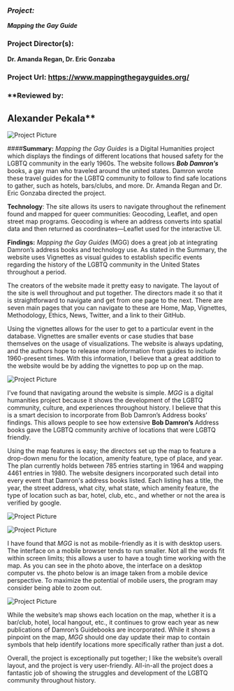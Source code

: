### _Project:_  
**_Mapping the Gay Guide_**

### **Project Director(s):**
**Dr. Amanda Regan, Dr. Eric Gonzaba**

### **Project Url:** https://www.mappingthegayguides.org/


### **Reviewed by:
## Alexander Pekala**

![Project Picture](https://2024Pekala.github.io/Alexander-Pekala/images/HomeScreenMGG.png)

####**Summary:** _Mapping the Gay Guides_ is a Digital Humanities project which displays the findings of different locations that housed safety for the LGBTQ community in the early 1960s. The website follows **_Bob Damron’s_** books, a gay man who traveled around the united states. Damron wrote these travel guides for the LGBTQ community to follow to find safe locations to gather, such as hotels, bars/clubs, and more. Dr. Amanda Regan and Dr. Eric Gonzaba directed the project.


**Technology**: The site allows its users to navigate throughout the refinement found and mapped for queer communities: Geocoding, Leaflet, and open street map programs. Geocoding is where an address converts into spatial data and then returned as coordinates—Leaflet used for the interactive UI.


**Findings:** _Mapping the Gay Guides_ (MGG) does a great job at integrating Damron’s address books and technology use. As stated in the Summary, the website uses Vignettes as visual guides to establish specific events regarding the history of the LGBTQ community in the United States throughout a period. 

The creators of the website made it pretty easy to navigate. The layout of the site is well throughout and put together. The directors made it so that it is straightforward to navigate and get from one page to the next. There are seven main pages that you can navigate to these are Home, Map, Vignettes, Methodology, Ethics, News, Twitter, and a link to their GitHub. 


Using the vignettes allows for the user to get to a particular event in the database. Vignettes are smaller events or case studies that base themselves on the usage of visualizations. The website is always updating, and the authors hope to release more information from guides to include 1960-present times. With this information, I believe that a great addition to the website would be by adding the vignettes to pop up on the map. 


![Project Picture](https://2024Pekala.github.io/Alexander-Pekala/images/Vignettes.png)




I’ve found that navigating around the website is simple. _MGG_ is a digital humanities project because it shows the development of the LGBTQ community, culture, and experiences throughout history. I believe that this is a smart decision to incorporate from Bob Damron’s Address books’ findings. This allows people to see how extensive **Bob Damron’s** Address books gave the LGBTQ community archive of locations that were LGBTQ friendly.  



Using the map features is easy; the directors set up the map to feature a drop-down menu for the location, amenity feature, type of place, and year. The plan currently holds between 785 entries starting in 1964 and wapping 4461 entries in 1980. The website designers incorporated such detail into every event that Damron's address books listed. Each listing has a title, the year, the street address, what city, what state, which amenity feature, the type of location such as bar, hotel, club, etc., and whether or not the area is verified by google. 

 
 ![Project Picture](https://2024Pekala.github.io/Alexander-Pekala/images/MGGmap.png)
 
 
 
 ![Project Picture](https://2024Pekala.github.io/Alexander-Pekala/images/MGGData.png)
 
 
I have found that _MGG_ is not as mobile-friendly as it is with desktop users. The interface on a mobile browser tends to run smaller. Not all the words fit within screen limits; this allows a user to have a tough time working with the map. As you can see in the photo above, the interface on a desktop computer vs. the photo below is an image taken from a mobile device perspective. To maximize the potential of mobile users, the program may consider being able to zoom out. 

 
  ![Project Picture](https://2024Pekala.github.io/Alexander-Pekala/images/MobileMapMGG.png)

While the website’s map shows each location on the map, whether it is a bar/club, hotel, local hangout, etc., it continues to grow each year as new publications of Damron’s Guidebooks are incorporated. While it shows a pinpoint on the map, _MGG_ should one day update their map to contain symbols that help identify locations more specifically rather than just a dot.




Overall, the project is exceptionally put together; I like the website’s overall layout, and the project is very user-friendly. All-in-all the project does a fantastic job of showing the struggles and development of the LGBTQ community throughout history. 



